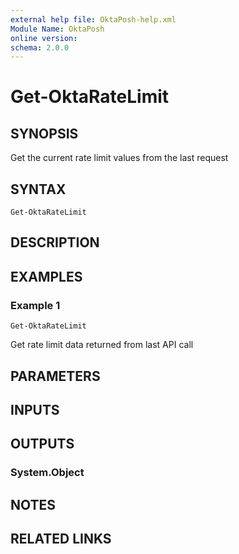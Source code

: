 ```yaml
---
external help file: OktaPosh-help.xml
Module Name: OktaPosh
online version:
schema: 2.0.0
---
```


# Get-OktaRateLimit

## SYNOPSIS
Get the current rate limit values from the last request

## SYNTAX

```
Get-OktaRateLimit
```

## DESCRIPTION

## EXAMPLES

### Example 1
```
Get-OktaRateLimit
```

Get rate limit data returned from last API call

## PARAMETERS

## INPUTS

## OUTPUTS

### System.Object
## NOTES

## RELATED LINKS
